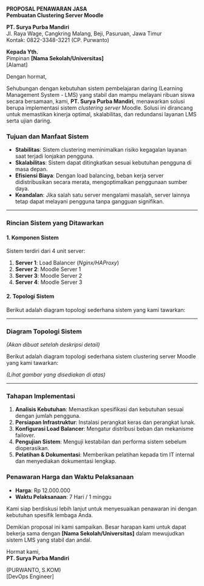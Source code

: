**PROPOSAL PENAWARAN JASA**  
**Pembuatan Clustering Server Moodle**  

**PT. Surya Purba Mandiri**  
Jl. Raya Wage, Cangkring Malang, Beji, Pasuruan, Jawa Timur  
Kontak: 0822-3348-3221 (CP. Purwanto) 

**Kepada Yth.**  
Pimpinan **[Nama Sekolah/Universitas]**  
[Alamat]  

Dengan hormat,  

Sehubungan dengan kebutuhan sistem pembelajaran daring (Learning Management System - LMS) yang stabil dan mampu melayani ribuan siswa secara bersamaan, kami, **PT. Surya Purba Mandiri**, menawarkan solusi berupa implementasi sistem *clustering server* Moodle. Solusi ini dirancang untuk memastikan kinerja optimal, skalabilitas, dan redundansi layanan LMS serta ujian daring.  

### **Tujuan dan Manfaat Sistem**  
- **Stabilitas**: Sistem clustering meminimalkan risiko kegagalan layanan saat terjadi lonjakan pengguna.  
- **Skalabilitas**: Sistem dapat ditingkatkan sesuai kebutuhan pengguna di masa depan.  
- **Efisiensi Biaya**: Dengan load balancing, beban kerja server didistribusikan secara merata, mengoptimalkan penggunaan sumber daya.  
- **Keandalan**: Jika salah satu server mengalami masalah, server lainnya tetap dapat melayani pengguna tanpa gangguan signifikan.  

---

### **Rincian Sistem yang Ditawarkan**  

#### **1. Komponen Sistem**  
Sistem terdiri dari 4 unit server:  
1. **Server 1**: Load Balancer (*Nginx/HAProxy*)  
2. **Server 2**: Moodle Server 1  
3. **Server 3**: Moodle Server 2  
4. **Server 4**: Moodle Server 3  

#### **2. Topologi Sistem**  
Berikut adalah diagram topologi sederhana sistem yang kami tawarkan:  

---

### **Diagram Topologi Sistem**  
*(Akan dibuat setelah deskripsi detail)*

Berikut adalah diagram topologi sederhana sistem clustering server Moodle yang kami tawarkan:  

*(Lihat gambar yang disediakan di atas)*  

---

### **Tahapan Implementasi**  
1. **Analisis Kebutuhan**: Memastikan spesifikasi dan kebutuhan sesuai dengan jumlah pengguna.  
2. **Persiapan Infrastruktur**: Instalasi perangkat keras dan perangkat lunak.  
3. **Konfigurasi Load Balancer**: Mengatur distribusi beban dan mekanisme failover.  
4. **Pengujian Sistem**: Menguji kestabilan dan performa sistem sebelum dioperasikan.  
5. **Pelatihan & Dokumentasi**: Memberikan pelatihan kepada tim IT internal dan menyediakan dokumentasi lengkap.  

### **Penawaran Harga dan Waktu Pelaksanaan**  
- **Harga**: Rp 12.000.000 
- **Waktu Pelaksanaan**: 7 Hari / 1 minggu

Kami siap berdiskusi lebih lanjut untuk menyesuaikan penawaran ini dengan kebutuhan spesifik lembaga Anda.  

Demikian proposal ini kami sampaikan. Besar harapan kami untuk dapat bekerja sama dengan **[Nama Sekolah/Universitas]** dalam mewujudkan sistem LMS yang stabil dan andal.  

Hormat kami,  
**PT. Surya Purba Mandiri**  

(PURWANTO, S.KOM)  
[DevOps Engineer]  
